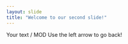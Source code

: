 ```yaml
---
layout: slide
title: "Welcome to our second slide!"
---
```

Your text / MOD
Use the left arrow to go back!
